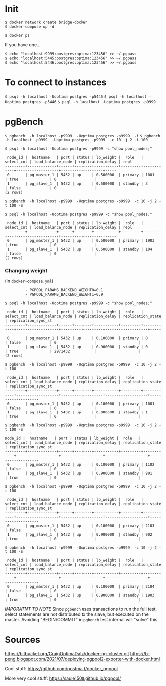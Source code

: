 # Init

```
$ docker network create bridge-docker
$ docker-compose up -d
```

`$ docker ps`

If you have one...
```
$ echo "localhost:9999:postgres:optima:123456" >> ~/.pgpass
$ echo "localhost:5445:postgres:optima:123456" >> ~/.pgpass
$ echo "localhost:5446:postgres:optima:123456" >> ~/.pgpass
```

# To connect to instances
`$ psql -h localhost -Uoptima postgres -p5445`
`$ psql -h localhost -Uoptima postgres -p5446`
`$ psql -h localhost -Uoptima postgres -p9999`


# pgBench

`$ pgbench  -h localhost -p9999  -Uoptima postgres -p9999  -i`
`$ pgbench  -h localhost -p9999  -Uoptima postgres -p9999  -c 10 -j 2 -t 100`

`$ psql -h localhost -Uoptima postgres -p9999 -c "show pool_nodes;"`

```
 node_id |  hostname   | port | status | lb_weight |  role   | select_cnt | load_balance_node | replication_delay | repl
---------+-------------+------+--------+-----------+---------+------------+-------------------+-------------------+-----
 0       | pg_master_1 | 5432 | up     | 0.500000  | primary | 1001       | true              | 0                 |
 1       | pg_slave_1  | 5432 | up     | 0.500000  | standby | 3          | false             | 0                 |
(2 rows)
```

`$ pgbench  -h localhost -p9999  -Uoptima postgres -p9999  -c 10 -j 2 -t 100 -S`

`$ psql -h localhost -Uoptima postgres -p9999 -c "show pool_nodes;"`

```
 node_id |  hostname   | port | status | lb_weight |  role   | select_cnt | load_balance_node | replication_delay | repl
---------+-------------+------+--------+-----------+---------+------------+-------------------+-------------------+-----
 0       | pg_master_1 | 5432 | up     | 0.500000  | primary | 1903       | true              | 0                 |
 1       | pg_slave_1  | 5432 | up     | 0.500000  | standby | 104        | false             | 0                 |
(2 rows)
```

### Changing weight
(in `docker-compose.yml`)
```
         - PGPOOL_PARAMS_BACKEND_WEIGHT0=0.1
         - PGPOOL_PARAMS_BACKEND_WEIGHT1=0.9
```

`$ psql -h localhost -Uoptima postgres -p9999 -c "show pool_nodes;"`

```
 node_id |  hostname   | port | status | lb_weight |  role   | select_cnt | load_balance_node | replication_delay | replication_state | replication_sync_st
---------+-------------+------+--------+-----------+---------+------------+-------------------+-------------------+-------------------+--------------------
 0       | pg_master_1 | 5432 | up     | 0.100000  | primary | 0          | false             | 0                 |                   |
 1       | pg_slave_1  | 5432 | up     | 0.900000  | standby | 0          | true              | 2971432           |                   |
(2 rows)
```

`$ pgbench  -h localhost -p9999  -Uoptima postgres -p9999  -c 10 -j 2 -t 100`

```
 node_id |  hostname   | port | status | lb_weight |  role   | select_cnt | load_balance_node | replication_delay | replication_state | replication_sync_st
---------+-------------+------+--------+-----------+---------+------------+-------------------+-------------------+-------------------+--------------------
 0       | pg_master_1 | 5432 | up     | 0.100000  | primary | 1001       | false             | 0                 |                   |
 1       | pg_slave_1  | 5432 | up     | 0.900000  | standby | 1          | true              | 0                 |                   |
```

`$ pgbench  -h localhost -p9999  -Uoptima postgres -p9999  -c 10 -j 2 -t 100 -S`

``` 
node_id |  hostname   | port | status | lb_weight |  role   | select_cnt | load_balance_node | replication_delay | replication_state | replication_sync_st
---------+-------------+------+--------+-----------+---------+------------+-------------------+-------------------+-------------------+--------------------
 0       | pg_master_1 | 5432 | up     | 0.100000  | primary | 1102       | false             | 0                 |                   |
 1       | pg_slave_1  | 5432 | up     | 0.900000  | standby | 901        | true              | 0                 |                   |
```

`$ pgbench  -h localhost -p9999  -Uoptima postgres -p9999  -c 10 -j 2 -t 100`

```
 node_id |  hostname   | port | status | lb_weight |  role   | select_cnt | load_balance_node | replication_delay | replication_state | replication_sync_st
---------+-------------+------+--------+-----------+---------+------------+-------------------+-------------------+-------------------+--------------------
 0       | pg_master_1 | 5432 | up     | 0.100000  | primary | 2103       | false             | 0                 |                   |
 1       | pg_slave_1  | 5432 | up     | 0.900000  | standby | 902        | true              | 0                 |                   |
```

`$ pgbench  -h localhost -p9999  -Uoptima postgres -p9999  -c 10 -j 2 -t 100 -S`

```
 node_id |  hostname   | port | status | lb_weight |  role   | select_cnt | load_balance_node | replication_delay | replication_state | replication_sync_st
---------+-------------+------+--------+-----------+---------+------------+-------------------+-------------------+-------------------+--------------------
 0       | pg_master_1 | 5432 | up     | 0.100000  | primary | 2104       | false             | 0                 |                   |
 1       | pg_slave_1  | 5432 | up     | 0.900000  | standby | 1903       | true              | 0                 |                   |
```

*IMPORATNT TO NOTE* Since `pgbench` uses transactions to run the full test, select statements are not distributed to the slave, but executed on the master. Avoiding "BEGIN/COMMIT" in `pgbench` test internal will "solve" this


# Sources
https://bitbucket.org/CraigOptimaData/docker-pg-cluster.git
https://b-peng.blogspot.com/2021/07/deploying-pgpool2-exporter-with-docker.html

Cool stuff:
https://github.com/postmart/docker_pgpool

More very cool stuff:
https://saule1508.github.io/pgpool/
